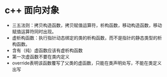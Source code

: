 # c++ 面向对象


* 三五法则：拷贝构造函数，拷贝赋值运算符，析构函数，移动构造函数，移动赋值运算符同时出现。
* 虚析构函数：执行指针动态绑定的类的析构函数，而不是指针的静态类型的析构函数。
* 含有（纯）虚函数应该有虚析构函数
* 第一次虚函数不要在类内定义
* override表明该函数覆写了父类的虚函数，只能在类声明处写，不能在类定义出写

